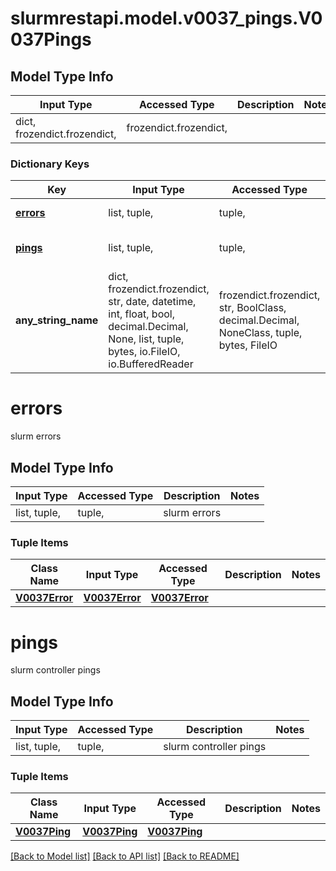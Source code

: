 # slurmrestapi.model.v0037_pings.V0037Pings

## Model Type Info
Input Type | Accessed Type | Description | Notes
------------ | ------------- | ------------- | -------------
dict, frozendict.frozendict,  | frozendict.frozendict,  |  | 

### Dictionary Keys
Key | Input Type | Accessed Type | Description | Notes
------------ | ------------- | ------------- | ------------- | -------------
**[errors](#errors)** | list, tuple,  | tuple,  | slurm errors | [optional] 
**[pings](#pings)** | list, tuple,  | tuple,  | slurm controller pings | [optional] 
**any_string_name** | dict, frozendict.frozendict, str, date, datetime, int, float, bool, decimal.Decimal, None, list, tuple, bytes, io.FileIO, io.BufferedReader | frozendict.frozendict, str, BoolClass, decimal.Decimal, NoneClass, tuple, bytes, FileIO | any string name can be used but the value must be the correct type | [optional]

# errors

slurm errors

## Model Type Info
Input Type | Accessed Type | Description | Notes
------------ | ------------- | ------------- | -------------
list, tuple,  | tuple,  | slurm errors | 

### Tuple Items
Class Name | Input Type | Accessed Type | Description | Notes
------------- | ------------- | ------------- | ------------- | -------------
[**V0037Error**](V0037Error.md) | [**V0037Error**](V0037Error.md) | [**V0037Error**](V0037Error.md) |  | 

# pings

slurm controller pings

## Model Type Info
Input Type | Accessed Type | Description | Notes
------------ | ------------- | ------------- | -------------
list, tuple,  | tuple,  | slurm controller pings | 

### Tuple Items
Class Name | Input Type | Accessed Type | Description | Notes
------------- | ------------- | ------------- | ------------- | -------------
[**V0037Ping**](V0037Ping.md) | [**V0037Ping**](V0037Ping.md) | [**V0037Ping**](V0037Ping.md) |  | 

[[Back to Model list]](../../README.md#documentation-for-models) [[Back to API list]](../../README.md#documentation-for-api-endpoints) [[Back to README]](../../README.md)

